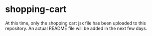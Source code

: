 # shopping-cart
At this time, only the shopping cart jsx file has been uploaded to this repository. An actual README file will be added in the next few days.
